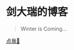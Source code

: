 <!--
 * @Author: your name
 * @Date: 2020-07-31 13:37:57
 * @LastEditTime: 2020-10-14 17:46:56
 * @LastEditors: Please set LastEditors
 * @Description: In User Settings Edit
 * @FilePath: \JDR_Blog\README.md
-->

# 剑大瑞的博客

> Winter is Coming...


[点我🤞](https://jiandarui.github.io/JDR_Blog/#/)